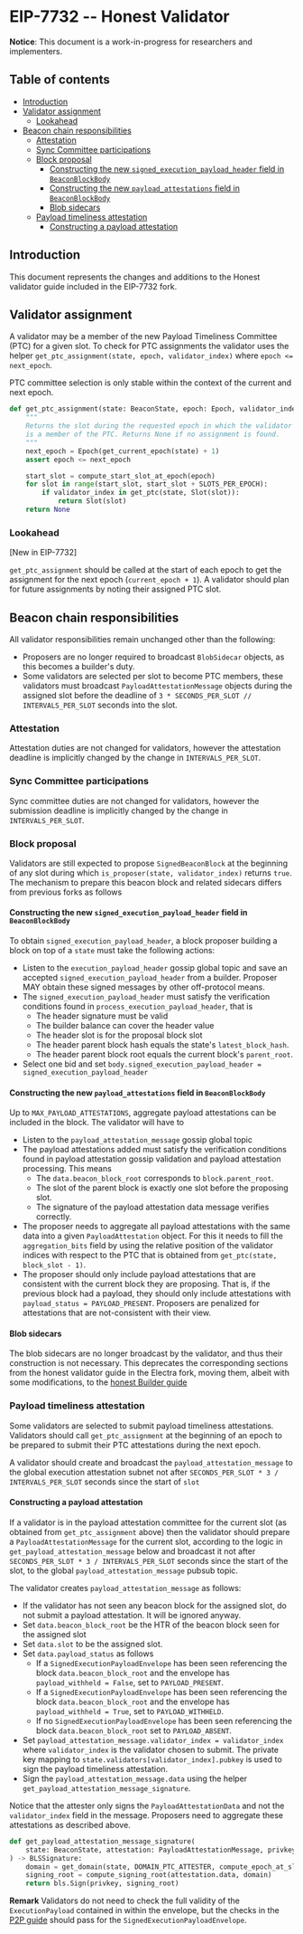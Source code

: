 # EIP-7732 -- Honest Validator

**Notice**: This document is a work-in-progress for researchers and implementers.

## Table of contents

<!-- TOC -->
<!-- START doctoc generated TOC please keep comment here to allow auto update -->
<!-- DON'T EDIT THIS SECTION, INSTEAD RE-RUN doctoc TO UPDATE -->

- [Introduction](#introduction)
- [Validator assignment](#validator-assignment)
  - [Lookahead](#lookahead)
- [Beacon chain responsibilities](#beacon-chain-responsibilities)
  - [Attestation](#attestation)
  - [Sync Committee participations](#sync-committee-participations)
  - [Block proposal](#block-proposal)
    - [Constructing the new `signed_execution_payload_header` field in  `BeaconBlockBody`](#constructing-the-new-signed_execution_payload_header-field-in--beaconblockbody)
    - [Constructing the new `payload_attestations` field in  `BeaconBlockBody`](#constructing-the-new-payload_attestations-field-in--beaconblockbody)
    - [Blob sidecars](#blob-sidecars)
  - [Payload timeliness attestation](#payload-timeliness-attestation)
    - [Constructing a payload attestation](#constructing-a-payload-attestation)

<!-- END doctoc generated TOC please keep comment here to allow auto update -->
<!-- /TOC -->

## Introduction

This document represents the changes and additions to the Honest validator guide included in the EIP-7732 fork.

## Validator assignment

A validator may be a member of the new Payload Timeliness Committee (PTC) for a given slot.  To check for PTC assignments the validator uses the helper `get_ptc_assignment(state, epoch, validator_index)` where `epoch <= next_epoch`.

PTC committee selection is only stable within the context of the current and next epoch.

```python
def get_ptc_assignment(state: BeaconState, epoch: Epoch, validator_index: ValidatorIndex) -> Optional[Slot]:
    """
    Returns the slot during the requested epoch in which the validator with index `validator_index`
    is a member of the PTC. Returns None if no assignment is found.
    """
    next_epoch = Epoch(get_current_epoch(state) + 1)
    assert epoch <= next_epoch

    start_slot = compute_start_slot_at_epoch(epoch)
    for slot in range(start_slot, start_slot + SLOTS_PER_EPOCH):
        if validator_index in get_ptc(state, Slot(slot)):
            return Slot(slot)
    return None
```

### Lookahead

[New in EIP-7732]

`get_ptc_assignment` should be called at the start of each epoch to get the assignment for the next epoch (`current_epoch + 1`). A validator should plan for future assignments by noting their assigned PTC slot.

## Beacon chain responsibilities

All validator responsibilities remain unchanged other than the following:

- Proposers are no longer required to broadcast `BlobSidecar` objects, as this becomes a builder's duty.
- Some validators are selected per slot to become PTC members, these validators must broadcast `PayloadAttestationMessage` objects during the assigned slot before the deadline of `3 * SECONDS_PER_SLOT // INTERVALS_PER_SLOT` seconds into the slot.

### Attestation

Attestation duties are not changed for validators, however the attestation deadline is implicitly changed by the change in `INTERVALS_PER_SLOT`.

### Sync Committee participations

Sync committee duties are not changed for validators, however the submission deadline is implicitly changed by the change in `INTERVALS_PER_SLOT`.

### Block proposal

Validators are still expected to propose `SignedBeaconBlock` at the beginning of any slot during which `is_proposer(state, validator_index)` returns `true`. The mechanism to prepare this beacon block and related sidecars differs from previous forks as follows

#### Constructing the new `signed_execution_payload_header` field in  `BeaconBlockBody`

To obtain `signed_execution_payload_header`, a block proposer building a block on top of a `state` must take the following actions:

* Listen to the `execution_payload_header` gossip global topic and save an accepted `signed_execution_payload_header` from a builder. Proposer MAY obtain these signed messages by other off-protocol means.
* The `signed_execution_payload_header` must satisfy the verification conditions found in `process_execution_payload_header`, that is
    - The header signature must be valid
    - The builder balance can cover the header value
    - The header slot is for the proposal block slot
    - The header parent block hash equals the state's `latest_block_hash`.
    - The header parent block root equals the current block's `parent_root`.
* Select one bid and set `body.signed_execution_payload_header = signed_execution_payload_header`

#### Constructing the new `payload_attestations` field in  `BeaconBlockBody`

Up to `MAX_PAYLOAD_ATTESTATIONS`, aggregate payload attestations can be included in the block. The validator will have to

* Listen to the `payload_attestation_message` gossip global topic
* The payload attestations added must satisfy the verification conditions found in payload attestation gossip validation and payload attestation processing. This means
    - The `data.beacon_block_root` corresponds to `block.parent_root`.
    - The slot of the parent block is exactly one slot before the proposing slot.
    - The signature of the payload attestation data message verifies correctly.
* The proposer needs to aggregate all payload attestations with the same data into a given `PayloadAttestation` object. For this it needs to fill the `aggregation_bits` field by using the relative position of the validator indices with respect to the PTC that is obtained from `get_ptc(state, block_slot - 1)`.
* The proposer should only include payload attestations that are consistent with the current block they are proposing. That is, if the previous block had a payload, they should only include attestations with `payload_status = PAYLOAD_PRESENT`. Proposers are penalized for attestations that are not-consistent with their view.

#### Blob sidecars
The blob sidecars are no longer broadcast by the validator, and thus their construction is not necessary. This deprecates the corresponding sections from the honest validator guide in the Electra fork, moving them, albeit with some modifications, to the [honest Builder guide](./builder.md)

### Payload timeliness attestation

Some validators are selected to submit payload timeliness attestations. Validators should call `get_ptc_assignment` at the beginning of an epoch to be prepared to submit their PTC attestations during the next epoch.

A validator should create and broadcast the `payload_attestation_message` to the global execution attestation subnet not after `SECONDS_PER_SLOT * 3 / INTERVALS_PER_SLOT` seconds since the start of `slot`

#### Constructing a payload attestation

If a validator is in the payload attestation committee for the current slot (as obtained from `get_ptc_assignment` above) then the validator should prepare a `PayloadAttestationMessage` for the current slot,
according to the logic in `get_payload_attestation_message` below and broadcast it not after  `SECONDS_PER_SLOT * 3 / INTERVALS_PER_SLOT` seconds since the start of the slot, to the global `payload_attestation_message` pubsub topic.

The validator creates `payload_attestation_message` as follows:

* If the validator has not seen any beacon block for the assigned slot, do not submit a payload attestation. It will be ignored anyway.
* Set `data.beacon_block_root` be the HTR of the beacon block seen for the assigned slot
* Set `data.slot` to be the assigned slot.
* Set `data.payload_status` as follows
    - If a `SignedExecutionPayloadEnvelope` has been seen referencing the block `data.beacon_block_root` and the envelope has `payload_withheld = False`,  set to `PAYLOAD_PRESENT`.
    - If a `SignedExecutionPayloadEnvelope` has been seen referencing the block `data.beacon_block_root` and the envelope has `payload_withheld = True`,  set to `PAYLOAD_WITHHELD`.
    - If no `SignedExecutionPayloadEnvelope` has been seen referencing the block `data.beacon_block_root` set to `PAYLOAD_ABSENT`.
* Set `payload_attestation_message.validator_index = validator_index` where `validator_index` is the validator chosen to submit. The private key mapping to `state.validators[validator_index].pubkey` is used to sign the payload timeliness attestation.
* Sign the `payload_attestation_message.data` using the helper `get_payload_attestation_message_signature`.

Notice that the attester only signs the `PayloadAttestationData` and not the `validator_index` field in the message. Proposers need to aggregate these attestations as described above.

```python
def get_payload_attestation_message_signature(
    state: BeaconState, attestation: PayloadAttestationMessage, privkey: int
) -> BLSSignature:
    domain = get_domain(state, DOMAIN_PTC_ATTESTER, compute_epoch_at_slot(attestation.data.slot))
    signing_root = compute_signing_root(attestation.data, domain)
    return bls.Sign(privkey, signing_root)
```

**Remark** Validators do not need to check the full validity of the `ExecutionPayload` contained in within the envelope, but the checks in the [P2P guide](./p2p-interface.md) should pass for the `SignedExecutionPayloadEnvelope`.
